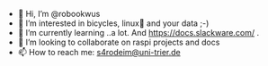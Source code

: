 - 👋 Hi, I’m @robookwus
- 👀 I’m interested in bicycles, linux🐧 and your data ;-)
- 🌱 I’m currently learning ..a lot. And https://docs.slackware.com/ .
- 💞️ I’m looking to collaborate on raspi projects and docs
- 📫 How to reach me: s4rodeim@uni-trier.de

<!---
robookwus/robookwus is a ✨ special ✨ repository because its `README.md` (this file) appears on your GitHub profile.
You can click the Preview link to take a look at your changes.
--->
